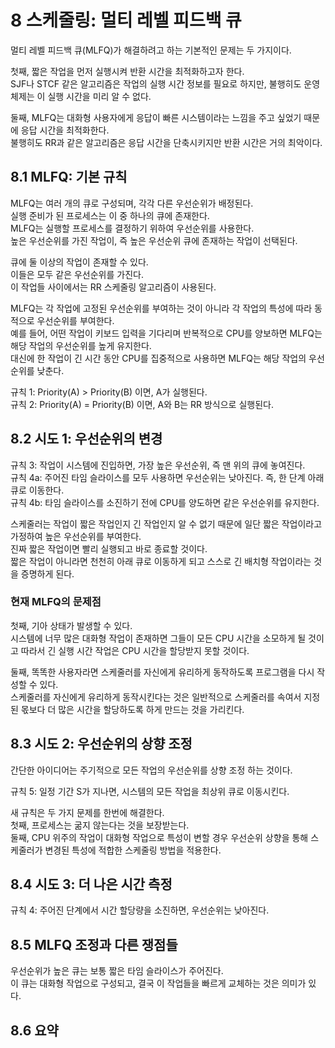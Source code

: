 # 8 스케줄링: 멀티 레벨 피드백 큐

멀티 레벨 피드백 큐(MLFQ)가 해결하려고 하는 기본적인 문제는 두 가지이다.  

첫째, 짧은 작업을 먼저 실행시켜 반환 시간을 최적화하고자 한다.  
SJF나 STCF 같은 알고리즘은 작업의 실행 시간 정보를 필요로 하지만, 불행히도 운영체제는 이 실행 시간을 미리 알 수 없다.  

둘째, MLFQ는 대화형 사용자에게 응답이 빠른 시스템이라는 느낌을 주고 싶었기 때문에 응답 시간을 최적화한다.  
불행히도 RR과 같은 알고리즘은 응답 시간을 단축시키지만 반환 시간은 거의 최악이다.  

## 8.1 MLFQ: 기본 규칙

MLFQ는 여러 개의 큐로 구성되며, 각각 다른 우선순위가 배정된다.  
실행 준비가 된 프로세스는 이 중 하나의 큐에 존재한다.  
MLFQ는 실행할 프로세스를 결정하기 위하여 우선순위를 사용한다.  
높은 우선순위를 가진 작업이, 즉 높은 우선순위 큐에 존재하는 작업이 선택된다.  

큐에 둘 이상의 작업이 존재할 수 있다.  
이들은 모두 같은 우선순위를 가진다.  
이 작업들 사이에서는 RR 스케줄링 알고리즘이 사용된다.  

MLFQ는 각 작업에 고정된 우선순위를 부여하는 것이 아니라 각 작업의 특성에 따라 동적으로 우선순위를 부여한다.  
예를 들어, 어떤 작업이 키보드 입력을 기다리며 반복적으로 CPU를 양보하면 MLFQ는 해당 작업의 우선순위를 높게 유지한다.  
대신에 한 작업이 긴 시간 동안 CPU를 집중적으로 사용하면 MLFQ는 해당 작업의 우선순위를 낮춘다.  

규칙 1: Priority(A) > Priority(B) 이면, A가 실행된다.  
규칙 2: Priority(A) = Priority(B) 이면, A와 B는 RR 방식으로 실행된다.  

## 8.2 시도 1: 우선순위의 변경

규칙 3: 작업이 시스템에 진입하면, 가장 높은 우선순위, 즉 맨 위의 큐에 놓여진다.  
규칙 4a: 주어진 타임 슬라이스를 모두 사용하면 우선순위는 낮아진다. 즉, 한 단계 아래 큐로 이동한다.  
규칙 4b: 타임 슬라이스를 소진하기 전에 CPU를 양도하면 같은 우선순위를 유지한다.  

스케줄러는 작업이 짧은 작업인지 긴 작업인지 알 수 없기 때문에 일단 짧은 작업이라고 가정하여 높은 우선순위를 부여한다.  
진짜 짧은 작업이면 빨리 실행되고 바로 종료할 것이다.  
짧은 작업이 아니라면 천천히 아래 큐로 이동하게 되고 스스로 긴 배치형 작업이라는 것을 증명하게 된다.  

### 현재 MLFQ의 문제점

첫째, 기아 상태가 발생할 수 있다.  
시스템에 너무 많은 대화형 작업이 존재하면 그들이 모든 CPU 시간을 소모하게 될 것이고 따라서 긴 실행 시간 작업은 CPU 시간을 할당받지 못할 것이다.  

둘째, 똑똑한 사용자라면 스케줄러를 자신에게 유리하게 동작하도록 프로그램을 다시 작성할 수 있다.  
스케줄러를 자신에게 유리하게 동작시킨다는 것은 일반적으로 스케줄러를 속여서 지정된 몫보다 더 많은 시간을 할당하도록 하게 만드는 것을 가리킨다.  

## 8.3 시도 2: 우선순위의 상향 조정

간단한 아이디어는 주기적으로 모든 작업의 우선순위를 상향 조정 하는 것이다.  

규칙 5: 일정 기간 S가 지나면, 시스템의 모든 작업을 최상위 큐로 이동시킨다.  

새 규칙은 두 가지 문제를 한번에 해결한다.  
첫째, 프로세스는 굶지 않는다는 것을 보장받는다.  
둘째, CPU 위주의 작업이 대화형 작업으로 특성이 변할 경우 우선순위 상향을 통해 스케줄러가 변경된 특성에 적합한 스케줄링 방법을 적용한다.  

## 8.4 시도 3: 더 나은 시간 측정

규칙 4: 주어진 단계에서 시간 할당량을 소진하면, 우선순위는 낮아진다.  

## 8.5 MLFQ 조정과 다른 쟁점들

우선순위가 높은 큐는 보통 짧은 타임 슬라이스가 주어진다.  
이 큐는 대화형 작업으로 구성되고, 결국 이 작업들을 빠르게 교체하는 것은 의미가 있다.  

## 8.6 요약
